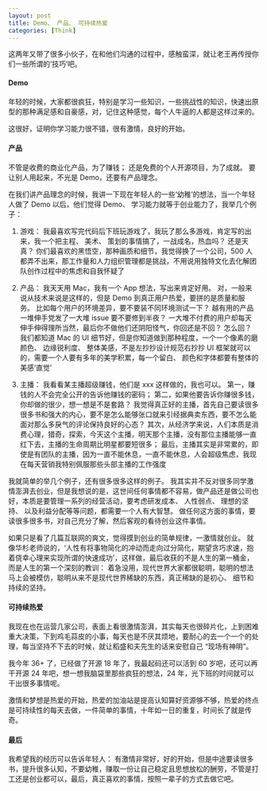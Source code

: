 ```yaml
---
layout: post
title: Demo、 产品、 可持续热爱
categories: [Think]
---
```


这两年又带了很多小伙子，在和他们沟通的过程中，感触蛮深，就让老王再传授你们一些所谓的‘技巧’吧。 

#### Demo
年轻的时候，大家都很疯狂，特别是学习一些知识，一些挑战性的知识，快速出原型的那种满足感和自豪感，对，记住这种感觉，每个人牛逼的人都是这样过来的。

这很好，证明你学习能力很不错，很有激情，良好的开始。

#### 产品
不管是收费的商业化产品，为了赚钱； 还是免费的个人开源项目，为了成就。 要让别人用起来，不光是 Demo，还要有产品理念。

在我们讲产品理念的时候，我讲一下现在年轻人的一些‘幼稚’的想法，当一个年轻人做了 Demo 以后，他们觉得 Demo、 学习能力就等于创业能力了，我举几个例子：
1. 游戏： 我最喜欢写完代码后下班玩游戏了，我玩了那么多游戏，肯定写的出来，我一个把主程、 美术、 策划的事情搞了，一战成名，热血吗？ 还是天真？ 你们最喜欢的黑悟空，那种画质和细节，我觉得换了一个公司，500 人都弄不出来，那工作量和人力组织管理都是挑战，不用说用独特文化去化解团队创作过程中的焦虑和自我怀疑了

2. 产品： 我天天用 Mac，我有一个 App 想法，写出来肯定好用。 对，一般来说从技术来说是这样的，但是 Demo 到真正用户热爱，要拼的是质量和服务。 比如每个用户的环境差异，要不要装不同环境测试一下？ 越有用的产品一堆伸手党发了一大堆 issue 要不要修到半夜？ 一大堆不付费的用户却每天伸手伸得理所当然，最后你不做他们还阴阳怪气，你回还是不回？ 怎么回？ 我们都知道 Mac 的 UI 细节好，但是你知道做到那种程度，一个一个像素的磨颜色、 边缘锐利度、 整体美感，不是左抄抄设计规范右抄抄 UI 框架就可以的，需要一个人要有多年的美学积累，每一个留白、 颜色和字体都要有整体的美感‘直觉’

3. 主播： 我看看某主播超级赚钱，他们是 xxx 这样做的，我也可以。 第一，赚钱的人不会完全公开的告诉他赚钱的密码； 第二，如果他要告诉你赚很多钱，你却做的很少，想一想是不是套路？ 我觉得真正好的主播，首先自己要读很多很多书和强大的内心，要不是怎么能够张口就来引经据典卖东西，要不怎么能面对那么多戾气的评论保持良好的心态？ 其次，从经济学来说，人们本质是消费心理，猎奇，探索，今天这个主播，明天那个主播，没有那位主播能够一直红下去，主播的生命周期比明星都要短很多； 最后，主播其实是非常累的，即使是有团队的主播，因为一直不能休息，一直不能休息，人会超级焦虑，我现在每天营销我特别佩服那些头部主播的工作强度

我就简单的举几个例子，还有很多很多这样的例子。 我其实并不反对很多同学激情澎湃去创业，但是我想说的是，这世间任何事情都不容易，做产品还是做公司也好，本质是要管理一系列的经营活动，要考虑研发成本、 人性弱点、 理想的坚持、 以及利益分配等等问题，都需要一个人有大智慧。 做任何这方面的事情，要读很多很多书，对自己充分了解，然后客观的看待创业这件事情。

如果只是看了几篇互联网的爽文，觉得摸到创业的简单规律，一激情就创业。 就像华杉老师说的，‘人性有将事物简化的冲动而走向过分简化，期望贪巧求速，抱着侥幸心理来实现所谓的快速成功’，这样做，最后收获的不是人生的第一桶金，而是人生的第一个深刻的教训： 着急没用，现代世界大家都很聪明，聪明的想法马上会被模仿，聪明从来不是现代世界稀缺的东西，真正稀缺的是初心、 细节和持续的坚持。

#### 可持续热爱
我现在也在运营几家公司，表面上看很激情澎湃，其实每天也很碎片化，上到困难重大决策，下到鸡毛蒜皮的小事，每天也是不厌其烦地，要耐心的去一个一个的处理，每当坚持不下去的时候，就让稻盛和夫先生的话来安慰自己 “现场有神明”。

我今年 36+ 了，已经做了开源 18 年了，我最起码还可以活到 60 岁吧，还可以再干开源 24 年吧，想一想我脑袋里那些疯狂的想法，24 年，光下班的时间就可以干出很多事情呢。

激情和梦想是热爱的开始，热爱的加油站是提高认知算好资源够不够，热爱的终点是可持续性的每天去做，一件简单的事情，十年如一日的重复，时间长了就是传奇。

#### 最后
我希望我的经历可以告诉年轻人： 有激情非常好，好的开始，但是中途要读很多书，提升很多认知，不要幼稚，赚取一份让自己稳定且思想放松的酬劳，不管是打工还是创业都可以，最后，真正喜欢的事情，按照一辈子的方式去做它吧。
